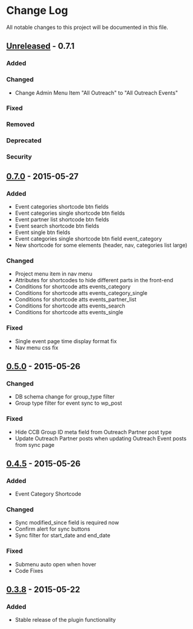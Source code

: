 # Change Log
All notable changes to this project will be documented in this file.

## [Unreleased] - 0.7.1
### Added

### Changed
- Change Admin Menu Item "All Outreach" to "All Outreach Events"

### Fixed

### Removed

### Deprecated

### Security

## [0.7.0] - 2015-05-27
### Added
- Event categories shortcode btn fields
- Event categories single shortcode btn fields
- Event partner list shortcode btn fields
- Event search shortcode btn fields
- Event single btn fields
- Event categories single shortcode btn field event_category
- New shortcode for some elements (header, nav, categories list large)

### Changed
- Project menu item in nav menu
- Attributes for shortcodes to hide different parts in the front-end
- Conditions for shortcode atts events_category
- Conditions for shortcode atts events_category_single
- Conditions for shortcode atts events_partner_list
- Conditions for shortcode atts events_search
- Conditions for shortcode atts events_single

### Fixed
- Single event page time display format fix
- Nav menu css fix

## [0.5.0] - 2015-05-26
### Changed
- DB schema change for group_type filter
- Group type filter for event sync to wp_post

### Fixed
- Hide CCB Group ID meta field from Outreach Partner post type
- Update Outreach Partner posts when updating Outreach Event posts from sync page

## [0.4.5] - 2015-05-26
### Added
- Event Category Shortcode

### Changed
- Sync modified_since field is required now
- Confirm alert for sync buttons
- Sync filter for start_date and end_date

### Fixed
- Submenu auto open when hover
- Code Fixes

## [0.3.8] - 2015-05-22
### Added
- Stable release of the plugin functionality

[Unreleased]: https://github.com/LiquidChurch/lqd-outreach/compare/v0.7.0...HEAD
[0.7.0]: https://github.com/LiquidChurch/lqd-outreach/compare/v0.5.0...v0.7.0
[0.5.0]: https://github.com/LiquidChurch/lqd-outreach/compare/v0.4.5...v0.5.0
[0.4.5]: https://github.com/LiquidChurch/lqd-outreach/compare/v0.3.8...v0.4.5
[0.3.8]: https://github.com/LiquidChurch/lqd-outreach/compare/0.0.0...v0.3.8